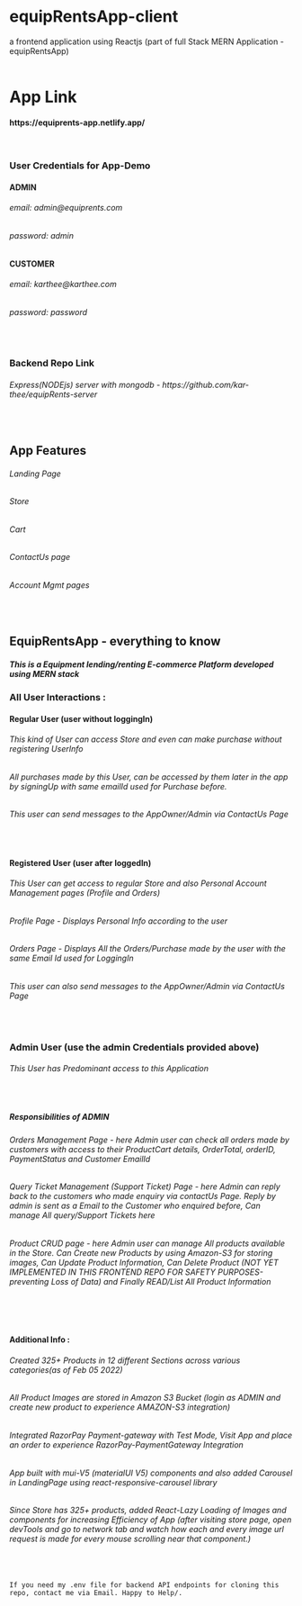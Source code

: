 # equipRentsApp-client

a frontend application using Reactjs (part of full Stack MERN Application - equipRentsApp)
<br><br>
# App Link
<h4> https://equiprents-app.netlify.app/ </h4>
<br>

### User Credentials for App-Demo
<h4>ADMIN</h4>
<h6>email: admin@equiprents.com</h6>
<h6>password: admin</h6>

<h4>CUSTOMER</h4>
<h6>email: karthee@karthee.com</h6>
<h6>password: password</h6>
<br>

### Backend Repo Link
<h6>Express(NODEjs) server with mongodb - https://github.com/kar-thee/equipRents-server</h6>
<br>


## App Features
<h6>Landing Page</h6>
<h6>Store</h6>
<h6>Cart</h6>
<h6>ContactUs page</h6>
<h6>Account Mgmt pages</h6>
<br>

## EquipRentsApp - everything to know
<h5>This is a Equipment lending/renting E-commerce Platform developed using MERN stack</h5>

<h3>All User Interactions :</h3>

<h4>Regular User (user without loggingIn)</h4>
<h6>This kind of User can access Store and even can make purchase without registering UserInfo</h6>
<h6>All purchases made by this User, can be accessed by them later in the app by signingUp with same emailId used for Purchase before.</h6>
<h6>This user can send messages to the AppOwner/Admin via ContactUs Page</h6>
<br>

<h4>Registered User (user after loggedIn)</h4>
<h6>This User can get access to regular Store and also Personal Account Management pages (Profile and Orders) </h6>
<h6>Profile Page - Displays Personal Info according to the user</h6>
<h6>Orders Page - Displays All the Orders/Purchase made by the user with the same Email Id used for LoggingIn</h6>
<h6>This user can also send messages to the AppOwner/Admin via ContactUs Page</h6>
<br>

<h3>Admin User (use the admin Credentials provided above)</h3>
<h6>This User has Predominant access to this Application</h6>
<br>

<h5>Responsibilities of ADMIN</h5>
<h6>Orders Management Page - here Admin user can check all orders made by customers with access to their ProductCart details, OrderTotal, orderID, PaymentStatus and Customer EmailId</h6>
<h6>Query Ticket Management (Support Ticket) Page  - here Admin can reply back to the customers who made enquiry via contactUs Page. Reply by admin is sent as a Email to the Customer who enquired before, Can manage All query/Support Tickets here</h6>
<h6>Product CRUD page - here Admin user can manage All products available in the Store. Can Create new Products by using Amazon-S3 for storing images, Can Update Product Information, Can Delete Product (NOT YET IMPLEMENTED IN THIS FRONTEND REPO FOR SAFETY PURPOSES-preventing Loss of Data) and Finally READ/List All Product Information</h6>
<br>
<br>
<h4>Additional Info :</h4>
<h6>Created 325+ Products in 12 different Sections across various categories(as of Feb 05 2022)</h6>
<h6>All Product Images are stored in Amazon S3 Bucket (login as ADMIN and create new product to experience AMAZON-S3 integration)</h6>
<h6>Integrated RazorPay Payment-gateway with Test Mode, Visit App and place an order to experience RazorPay-PaymentGateway Integration</h6>
<h6>App built with mui-V5 (materialUI V5) components and also added Carousel in LandingPage using react-responsive-carousel library</h6>
<h6>Since Store has 325+ products, added React-Lazy Loading of Images and components for increasing Efficiency of App (after visiting store page, open devTools and go to network tab and watch how each and every image url request is made for every mouse scrolling near that component.)</h6>
<br>
<br>
<code>If you need my .env file for backend API endpoints for cloning this repo, contact me via Email. Happy to Help/.</code>
<br>
